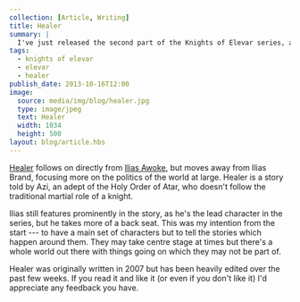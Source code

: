 ```yaml
---
collection: [Article, Writing]
title: Healer
summary: |
  I've just released the second part of the Knights of Elevar series, again, through Amazon's Kindle Direct Publishing platform.
tags: 
  - knights of elevar
  - elevar
  - healer
publish_date: 2013-10-16T12:00
image:
  source: media/img/blog/healer.jpg
  type: image/jpeg
  text: Healer
  width: 1034
  height: 500
layout: blog/article.hbs
---
```


[Healer][healer] follows on directly from [Ilias Awoke][ilias], but moves away from Ilias Brand, focusing more on the politics of the world at large. Healer is a story told by Azi, an adept of the Holy Order of Atar, who doesn't follow the traditional martial role of a knight.

Ilias still features prominently in the story, as he's the lead character in the series, but he takes more of a back seat. This was my intention from the start --- to have a main set of characters but to tell the stories which happen around them. They may take centre stage at times but there's a whole world out there with things going on which they may not be part of.

Healer was originally written in 2007 but has been heavily edited over the past few weeks. If you read it and like it (or even if you don't like it) I'd appreciate any feedback you have.

[healer]: http://www.amazon.co.uk/Ilias-Awoke-Knights-Elevar-ebook/dp/B00FO7MGD8/
[ilias]: http://www.amazon.co.uk/Ilias-Awoke-Knights-Elevar-ebook/dp/B00FO7MGD8/
